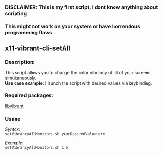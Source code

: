 ### DISCLAIMER: This is my first script, I dont know anything about scripting
### This might not work on your system or have horrendous programming flaws  

## x11-vibrant-cli-setAll 
### Description:
This script allows you to change the color vibrancy of all of your screens simultaneously.  
**Use case example**: 
I launch the script with desired values via keybinding.  

### Required packages:
[libvibrant](https://gitlab.com/libvibrant/libvibrant)

### Usage

*Syntax*:  
  `setVibrancyAllMonitors.sh yourDesiredValueHere`

*Example*:  
  `setVibrancyAllMonitors.sh 1.5`


